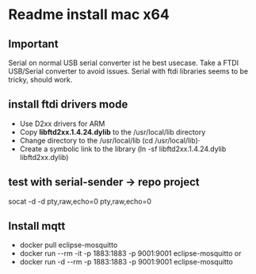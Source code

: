 # Readme install mac x64

## Important

Serial on normal USB serial converter ist he best usecase. Take a FTDI USB/Serial converter to avoid issues.
Serial with ftdi libraries seems to be tricky, should work.

## install ftdi drivers mode

* Use D2xx drivers for ARM
* Copy **libftd2xx.1.4.24.dylib** to the /usr/local/lib directory
* Change directory to the /usr/local/lib (cd /usr/local/lib)·
* Create a symbolic link to the library (ln -sf libftd2xx.1.4.24.dylib libftd2xx.dylib)

## test with serial-sender -> repo project

socat -d -d pty,raw,echo=0 pty,raw,echo=0

## Install mqtt

* docker pull eclipse-mosquitto
* docker run --rm -it -p 1883:1883 -p 9001:9001 eclipse-mosquitto 
or
* docker run -d --rm -p 1883:1883 -p 9001:9001 eclipse-mosquitto

